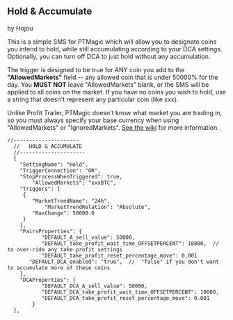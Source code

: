 ## Hold & Accumulate
by Hojou

This is a simple SMS for PTMagic which will allow you to designate coins you intend to hold, while still accumulating according to your DCA settings.  Optionally, you can turn off DCA to just hold without any accumulation.

The trigger is designed to be true for ANY coin you add to the **"AllowedMarkets"** field -- any allowed coin that is under 50000% for the day.  You **MUST NOT** leave "AllowedMarkets" blank, or the SMS will be applied to all coins on the market.  If you have no coins you wish to hold, use a string that doesn't represent any particular coin (like xxx).

Unlike Profit Trailer, PTMagic doesn't know what market you are trading in, so you must always specify your base currency when using "AllowedMarkets" or "IgnoredMarkets".  [See the wiki](https://github.com/PTMagicians/PTMagic/wiki/settings.analyzer#allowedmarkets) for more information.



    //---------------------
	  //   HOLD & ACCUMULATE
	  //---------------------
	  {
        "SettingName": "Hold",
        "TriggerConnection": "OR",
        "StopProcessWhenTriggered": true,
		    "AllowedMarkets": "xxxBTC",
        "Triggers": [
         {
            "MarketTrendName": "24h",
		        "MarketTrendRelation": "Absolute",
            "MaxChange": 50000.0
         }
        ],
        "PairsProperties": {
		       "DEFAULT_A_sell_value": 50000,
		       "DEFAULT_take_profit_wait_time_OFFSETPERCENT": 10000,  // to over-ride any take profit settings
		       "DEFAULT_take_profit_reset_percentage_move": 0.001
           "DEFAULT_DCA_enabled": "true",  //  "false" if you don't want to accumulate more of these coins
        },
        "DCAProperties": {
		       "DEFAULT_DCA_A_sell_value": 50000,
		       "DEFAULT_DCA_take_profit_wait_time_OFFSETPERCENT": 10000,
		       "DEFAULT_DCA_take_profit_reset_percentage_move": 0.001
		    }
	  },
